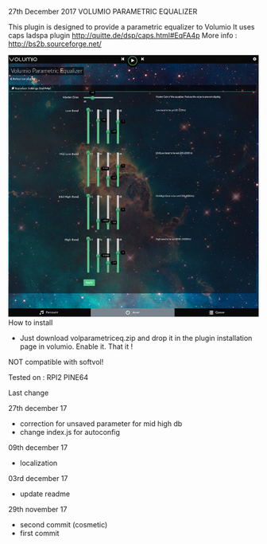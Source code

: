 27th December 2017
	VOLUMIO PARAMETRIC EQUALIZER



This plugin is designed to provide a parametric equalizer to Volumio
It uses caps ladspa plugin
http://quitte.de/dsp/caps.html#EqFA4p
More info : http://bs2b.sourceforge.net/

![Alt text](volparametriceq.jpg?raw=true "Parametric Equalizer")
How to install

- Just download volparametriceq.zip and drop it in the plugin installation page in volumio.
Enable it. That it !

NOT compatible with softvol!

Tested on :
RPI2
PINE64


Last change

27th december 17

- correction for unsaved parameter for mid high db
- change index.js for autoconfig

09th december 17

- localization

03rd december 17
- update readme
 
29th november 17
- second commit (cosmetic)
- first commit



